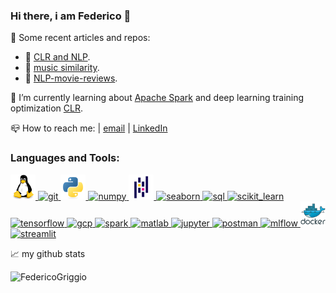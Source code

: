 ### Hi there, i am Federico 👋

:rocket: Some recent articles and repos:
* 🧪 [CLR and NLP](https://medium.com/@griggio.federico/apply-cyclical-learning-rate-on-recurrent-neural-networks-in-nlp-classification-tasks-59eef2e25279).
* 🎷 [music similarity](https://medium.com/@griggio.federico/discover-new-songs-with-music-similarity-c650ca5f5bea).
* 🍿 [NLP-movie-reviews](https://github.com/sridhar211/NLPmoviereviews).

:open_book: I’m currently learning about [Apache Spark](https://spark.apache.org/) and deep learning training optimization [CLR](https://www.tensorflow.org/addons/tutorials/optimizers_cyclicallearningrate).

:mailbox_closed: How to reach me: | [email](mailto:griggio.federico@gmail.com) | [LinkedIn](https://www.linkedin.com/in/federicogriggio)

<h3 align="left">Languages and Tools:</h3>
<p align="left"> 
    </a> <a href="https://www.linux.org/" target="_blank" rel="noreferrer"> 
        <img src="https://raw.githubusercontent.com/devicons/devicon/master/icons/linux/linux-original.svg" alt="linux" width="40" height="40"/>
    </a> <a href="https://git-scm.com/" target="_blank" rel="noreferrer"> 
        <img src="https://www.vectorlogo.zone/logos/git-scm/git-scm-icon.svg" alt="git" width="40" height="40"/> 
    </a> <a href="https://www.python.org" target="_blank" rel="noreferrer"> 
        <img src="https://raw.githubusercontent.com/devicons/devicon/master/icons/python/python-original.svg" alt="python" width="40" height="40"/>
    </a> <a href="https://numpy.org" target="_blank" rel="noreferrer"> 
        <img src="https://numpy.org/images/logo.svg" alt="numpy" width="40" height="40"/> </a>
    </a> <a href="https://pandas.pydata.org/" target="_blank" rel="noreferrer"> 
        <img src="https://raw.githubusercontent.com/devicons/devicon/2ae2a900d2f041da66e950e4d48052658d850630/icons/pandas/pandas-original.svg" alt="pandas" width="40" height="40"/> 
    </a> <a href="https://seaborn.pydata.org/" target="_blank" rel="noreferrer"> 
        <img src="https://seaborn.pydata.org/_images/logo-mark-lightbg.svg" alt="seaborn" width="40" height="40"/> 
    </a> <a href="https://en.wikipedia.org/wiki/SQL" target="_blank" rel="noreferrer"> 
        <img src="https://upload.wikimedia.org/wikipedia/commons/8/87/Sql_data_base_with_logo.png" alt="sql" width="40" height="40"/>     
    </a> <a href="https://scikit-learn.org/" target="_blank" rel="noreferrer"> 
        <img src="https://upload.wikimedia.org/wikipedia/commons/0/05/Scikit_learn_logo_small.svg" alt="scikit_learn" width="40" height="40"/>     
    </a> <a href="https://www.tensorflow.org" target="_blank" rel="noreferrer">
        <img src="https://www.vectorlogo.zone/logos/tensorflow/tensorflow-icon.svg" alt="tensorflow" width="40" height="40"/> </a>
    </a> <a href="https://cloud.google.com" target="_blank" rel="noreferrer"> 
        <img src="https://www.vectorlogo.zone/logos/google_cloud/google_cloud-icon.svg" alt="gcp" width="40" height="40"/>
    </a> <a href="https://spark.apache.org" target="_blank" rel="noreferrer"> 
        <img src="https://upload.wikimedia.org/wikipedia/commons/f/f3/Apache_Spark_logo.svg" alt="spark" width="40" height="40"/>
    </a> <a href="https://www.mathworks.com/" target="_blank" rel="noreferrer"> 
        <img src="https://upload.wikimedia.org/wikipedia/commons/2/21/Matlab_Logo.png" alt="matlab" width="40" height="40"/> 
    </a> <a href="https://jupyter.org" target="_blank" rel="noreferrer"> 
        <img src="https://upload.wikimedia.org/wikipedia/commons/thumb/3/38/Jupyter_logo.svg/120px-Jupyter_logo.svg.png" alt="jupyter" width="35" height="40"/> </a>
    </a> <a href="https://www.postman.com/" target="_blank" rel="noreferrer"> 
        <img src="https://res.cloudinary.com/postman/image/upload/t_team_logo/v1629869194/team/2893aede23f01bfcbd2319326bc96a6ed0524eba759745ed6d73405a3a8b67a8" alt="postman" width="40" height="40"/> </a>
    </a> <a href="https://mlflow.org/" target="_blank" rel="noreferrer"> 
        <img src="https://www.mlflow.org/docs/latest/_static/MLflow-logo-final-black.png" alt="mlflow" width="50" height="30"/> </a>
        </a> <a href="https://www.docker.com/" target="_blank" rel="noreferrer"> 
        <img src="https://raw.githubusercontent.com/devicons/devicon/master/icons/docker/docker-original-wordmark.svg" alt="docker" width="40" height="40"/> 
    </a> <a href="https://streamlit.io/" target="_blank" rel="noreferrer"> 
        <img src="https://media-exp2.licdn.com/dms/image/C560BAQFI3jAiQutmSw/company-logo_200_200/0/1614704116029?e=2147483647&v=beta&t=MWn2_Z6YZ-jkSZwiw_Ka1hT8j5rINPwxELSdYYe6GLU" alt="streamlit" width="40" height="40"/> </a> </p>

📈 my github stats

<p align="left"> <img src="https://github-readme-stats.vercel.app/api?username=FedericoGriggio&show_icons=true&theme=gotham" alt="FedericoGriggio" />
  
<!--
**FedericoGriggio/FedericoGriggio** is a ✨ _special_ ✨ repository because its `README.md` (this file) appears on your GitHub profile.
